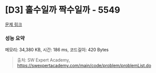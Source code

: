 # [D3] 홀수일까 짝수일까 - 5549 

[문제 링크](https://swexpertacademy.com/main/code/problem/problemDetail.do?contestProbId=AWWxpEDaAVoDFAW4) 

### 성능 요약

메모리: 34,380 KB, 시간: 186 ms, 코드길이: 420 Bytes



> 출처: SW Expert Academy, https://swexpertacademy.com/main/code/problem/problemList.do